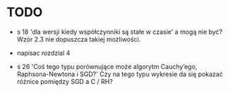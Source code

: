 # TODO

- s 18 'dla wersji kiedy współczynniki są stałe w czasie' a mogą nie być? Wzór 2.3 nie dopuszcza takiej możliwości.

- napisac rozdzial 4

- s 26 'Coś tego typu porównujące może algorytm Cauchy’ego, Raphsona-Newtona i SGD?'
Czy na tego typu wykresie da się pokazać różnice pomiędzy SGD a C / RH?